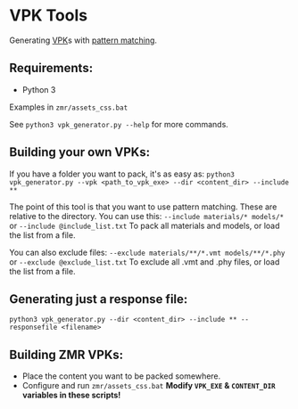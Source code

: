 # VPK Tools
Generating [VPK](https://developer.valvesoftware.com/wiki/VPK)s with [pattern matching](https://www.gnu.org/software/findutils/manual/html_node/find_html/Shell-Pattern-Matching.html).

## Requirements:
- Python 3



Examples in `zmr/assets_css.bat`

See `python3 vpk_generator.py --help` for more commands.

## Building your own VPKs:
If you have a folder you want to pack, it's as easy as:
`python3 vpk_generator.py --vpk <path_to_vpk_exe> --dir <content_dir> --include **`

The point of this tool is that you want to use pattern matching. These are relative to the directory.
You can use this:
`--include materials/* models/*` or `--include @include_list.txt`
To pack all materials and models, or load the list from a file.

You can also exclude files:
`--exclude materials/**/*.vmt models/**/*.phy` or `--exclude @exclude_list.txt`
To exclude all .vmt and .phy files, or load the list from a file.

## Generating just a response file:
`python3 vpk_generator.py --dir <content_dir> --include ** --responsefile <filename>`

## Building ZMR VPKs:
- Place the content you want to be packed somewhere.
- Configure and run `zmr/assets_css.bat` **Modify `VPK_EXE` & `CONTENT_DIR` variables in these scripts!**
